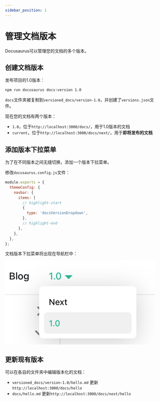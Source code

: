 ```yaml
---
sidebar_position: 1
---
```


# 管理文档版本

Docusaurus可以管理您的文档的多个版本。

## 创建文档版本

发布项目的1.0版本：

```bash
npm run docusaurus docs:version 1.0
```

`docs`文件夹被复制到`versioned_docs/version-1.0`，并创建了`versions.json`文件。

现在您的文档有两个版本：

- `1.0`，位于`http://localhost:3000/docs/`，用于1.0版本的文档
- `current`，位于`http://localhost:3000/docs/next/`，用于**即将发布的文档**

## 添加版本下拉菜单

为了在不同版本之间无缝切换，添加一个版本下拉菜单。

修改`docusaurus.config.js`文件：

```js title="docusaurus.config.js"
module.exports = {
  themeConfig: {
    navbar: {
      items: [
        // highlight-start
        {
          type: 'docsVersionDropdown',
        },
        // highlight-end
      ],
    },
  },
};
```

文档版本下拉菜单将出现在导航栏中：

![文档版本下拉菜单](/img/tutorial/docsVersionDropdown.png)

## 更新现有版本

可以在各自的文件夹中编辑版本化的文档：

- `versioned_docs/version-1.0/hello.md` 更新`http://localhost:3000/docs/hello`
- `docs/hello.md` 更新`http://localhost:3000/docs/next/hello`